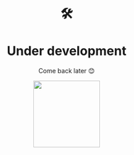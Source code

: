 <h1 align='center'>🛠</h1>
<h1 align='center' font='64px'>Under development</h1>
<p align='center'>Come back later 😊</p>
<div align='center'>
  <img width='150' height='150' src='https://media.giphy.com/media/LmNwrBhejkK9EFP504/source.gif' />
</div>
